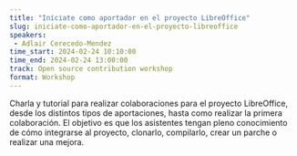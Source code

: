 ```yaml
---
title: "Iníciate como aportador en el proyecto LibreOffice"
slug: iniciate-como-aportador-en-el-proyecto-libreoffice
speakers:
 - Adlair Cerecedo-Mendez
time_start: 2024-02-24 10:10:00
time_end: 2024-02-24 13:00:00
track: Open source contribution workshop
format: Workshop
---
```


Charla y tutorial para realizar colaboraciones para el proyecto LibreOffice, desde los distintos tipos de aportaciones, hasta como realizar la primera colaboración. El objetivo es que los asistentes tengan pleno conocimiento de cómo integrarse al proyecto, clonarlo, compilarlo, crear un parche o realizar una mejora.